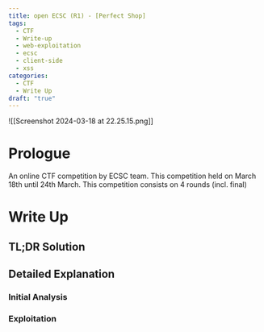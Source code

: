 ```yaml
---
title: open ECSC (R1) - [Perfect Shop]
tags:
  - CTF
  - Write-up
  - web-exploitation
  - ecsc
  - client-side
  - xss
categories:
  - CTF
  - Write Up
draft: "true"
---
```


![[Screenshot 2024-03-18 at 22.25.15.png]]
# Prologue
An online CTF competition by ECSC team. This competition held on March 18th until 24th March. This competition consists on 4 rounds (incl. final)

# Write Up
## TL;DR Solution


## Detailed Explanation

### Initial Analysis

### Exploitation
